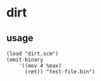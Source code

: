 # dirt

## usage

    (load "dirt.scm")
    (emit-binary
        '((mov 4 %eax)
          (ret)) "test-file.bin")
